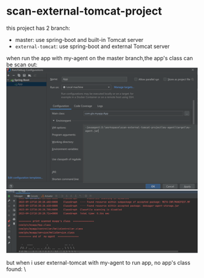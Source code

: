 # scan-external-tomcat-project

this project has 2 branch: 
 - master: use spring-boot and built-in Tomcat server 
 - `external-tomcat`: use spring-boot and external Tomcat server

when run the app with my-agent on the master branch,the app's class can be scan out: \
![img.png](master-RunWithMyAgent.png)
![img.png](master-result.png)

but when i user external-tomcat with my-agent to run app, no app's class found: \